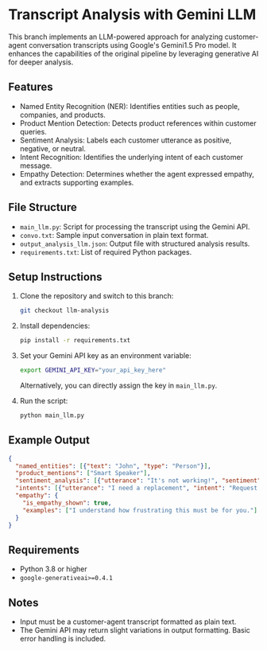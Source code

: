
# Transcript Analysis with Gemini LLM

This branch implements an LLM-powered approach for analyzing customer-agent conversation transcripts using Google's Gemini1.5 Pro model. It enhances the capabilities of the original pipeline by leveraging generative AI for deeper analysis.

## Features

- Named Entity Recognition (NER): Identifies entities such as people, companies, and products.
- Product Mention Detection: Detects product references within customer queries.
- Sentiment Analysis: Labels each customer utterance as positive, negative, or neutral.
- Intent Recognition: Identifies the underlying intent of each customer message.
- Empathy Detection: Determines whether the agent expressed empathy, and extracts supporting examples.

## File Structure

- `main_llm.py`: Script for processing the transcript using the Gemini API.
- `convo.txt`: Sample input conversation in plain text format.
- `output_analysis_llm.json`: Output file with structured analysis results.
- `requirements.txt`: List of required Python packages.

## Setup Instructions

1. Clone the repository and switch to this branch:
   ```bash
   git checkout llm-analysis
   ```

2. Install dependencies:
   ```bash
   pip install -r requirements.txt
   ```

3. Set your Gemini API key as an environment variable:
   ```bash
   export GEMINI_API_KEY="your_api_key_here"
   ```
   Alternatively, you can directly assign the key in `main_llm.py`.

4. Run the script:
   ```bash
   python main_llm.py
   ```

## Example Output

```json
{
  "named_entities": [{"text": "John", "type": "Person"}],
  "product_mentions": ["Smart Speaker"],
  "sentiment_analysis": [{"utterance": "It's not working!", "sentiment": "negative"}],
  "intents": [{"utterance": "I need a replacement", "intent": "Request Replacement"}],
  "empathy": {
    "is_empathy_shown": true,
    "examples": ["I understand how frustrating this must be for you."]
  }
}
```

## Requirements

- Python 3.8 or higher
- `google-generativeai>=0.4.1`

## Notes

- Input must be a customer-agent transcript formatted as plain text.
- The Gemini API may return slight variations in output formatting. Basic error handling is included.
